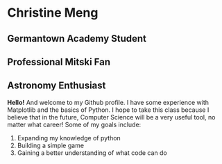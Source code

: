 # Christine Meng
## Germantown Academy Student 
## Professional Mitski Fan
## Astronomy Enthusiast

**Hello!** And welcome to my Github profile. 
I have some experience with Matplotlib and the basics of Python. 
I hope to take this class because I believe that in the future, Computer Science will be a very useful tool, no matter what career! 
Some of my goals include:
  1. Expanding my knowledge of python
  2. Building a simple game 
  3. Gaining a better understanding of what code can do
  
